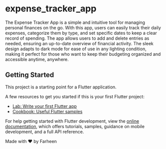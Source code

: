# expense_tracker_app

The Expense Tracker App is a simple and intuitive tool for managing personal finances on the go. With this app, users can easily track their daily expenses, categorize them by type, and set specific dates to keep a clear record of spending. The app allows users to add and delete entries as needed, ensuring an up-to-date overview of financial activity. The sleek design adapts to dark mode for ease of use in any lighting condition, making it perfect for those who want to keep their budgeting organized and accessible anytime, anywhere.
## Getting Started

This project is a starting point for a Flutter application.

A few resources to get you started if this is your first Flutter project:

- [Lab: Write your first Flutter app](https://docs.flutter.dev/get-started/codelab)
- [Cookbook: Useful Flutter samples](https://docs.flutter.dev/cookbook)

For help getting started with Flutter development, view the
[online documentation](https://docs.flutter.dev/), which offers tutorials,
samples, guidance on mobile development, and a full API reference.

Made with ❤️ by Farheen
